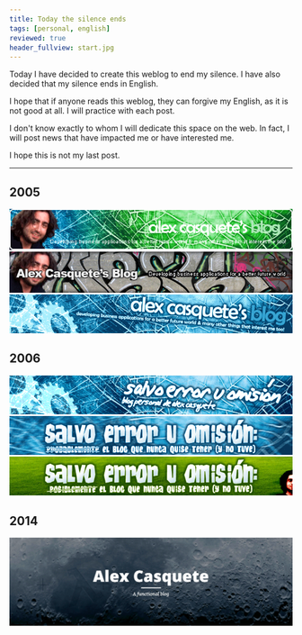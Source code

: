 ```yaml
---
title: Today the silence ends
tags: [personal, english]
reviewed: true
header_fullview: start.jpg
---
```

Today I have decided to create this weblog to end my silence. I have also decided that my silence ends in English.

I hope that if anyone reads this weblog, they can forgive my English, as it is not good at all. I will practice with each post.

I don't know exactly to whom I will dedicate this space on the web. In fact, I will post news that have impacted me or have interested me.

I hope this is not my last post.

---

## 2005
![Blog Header](/img/alex_casquete_header1.gif)  
![Blog Header](/img/alex_casquete_header2.gif) 
![Blog Header](/img/alex_casquete_header3.gif) 

## 2006
![Blog Header](/img/alex_casquete_header4.gif) 
![Blog Header](/img/alex_casquete_header5.gif)
![Blog Header](/img/alex_casquete_header6.gif) 

## 2014
![Blog Header](/img/alex_casquete_header7.gif) 
